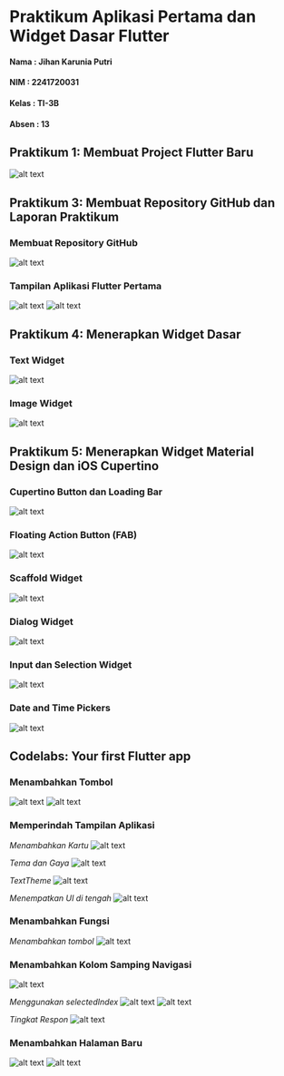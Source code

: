 # Praktikum Aplikasi Pertama dan Widget Dasar Flutter

#### Nama    : Jihan Karunia Putri
#### NIM     : 2241720031
#### Kelas   : TI-3B
#### Absen   : 13

## Praktikum 1: Membuat Project Flutter Baru
![alt text](images/Prak-1.png)

## Praktikum 3: Membuat Repository GitHub dan Laporan Praktikum
### Membuat Repository GitHub
![alt text](images/Prak3-1.png)

### Tampilan Aplikasi Flutter Pertama
![alt text](images/Prak3-2.png)
![alt text](images/01.png)

## Praktikum 4: Menerapkan Widget Dasar
### Text Widget
![alt text](images/Prak4-1.png)

### Image Widget
![alt text](images/Prak4-2.png)

## Praktikum 5: Menerapkan Widget Material Design dan iOS Cupertino
### Cupertino Button dan Loading Bar
![alt text](images/Prak5-Loading.png)

### Floating Action Button (FAB)
![alt text](images/Prak5-FAB.png)

### Scaffold Widget
![alt text](images/Prak5-Scaffold.png)

### Dialog Widget
![alt text](images/Prak5-Dialog.png)

### Input dan Selection Widget
![alt text](images/Prak5-TextField.png)

### Date and Time Pickers
![alt text](images/Prak5-Date.png)

## Codelabs: Your first Flutter app
### Menambahkan Tombol
![alt text](images/cl1.png)
![alt text](images/cl2.png)

### Memperindah Tampilan Aplikasi
*Menambahkan Kartu*
![alt text](images/cl_TambahKartu.png)

*Tema dan Gaya*
![alt text](images/cl_tema.png)

*TextTheme*
![alt text](images/cl_TextTheme.png)

*Menempatkan UI di tengah*
![alt text](images/cl_ui.png)

### Menambahkan Fungsi
*Menambahkan tombol*
![alt text](images/cl_TambahTombol.png)

### Menambahkan Kolom Samping Navigasi
![alt text](images/cl_sampingnavigasi.png)

*Menggunakan selectedIndex*
![alt text](images/cl_selectedIndex1.png)
![alt text](images/cl_selectedIndex2.png)

*Tingkat Respon*
![alt text](images/cl_tingkatRespon.png)

### Menambahkan Halaman Baru
![alt text](images/cl_hlmnbaru1.png)
![alt text](images/cl_hlmnbaru2.png)
